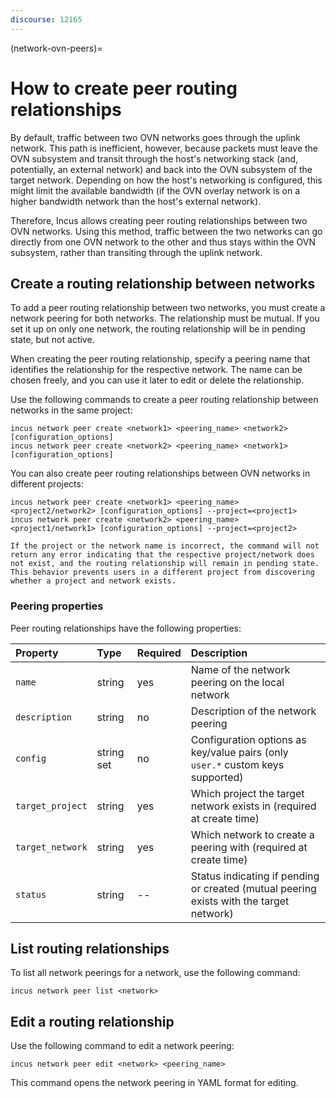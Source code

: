 ```yaml
---
discourse: 12165
---
```


(network-ovn-peers)=
# How to create peer routing relationships

By default, traffic between two OVN networks goes through the uplink network.
This path is inefficient, however, because packets must leave the OVN subsystem and transit through the host's networking stack (and, potentially, an external network) and back into the OVN subsystem of the target network.
Depending on how the host's networking is configured, this might limit the available bandwidth (if the OVN overlay network is on a higher bandwidth network than the host's external network).

Therefore, Incus allows creating peer routing relationships between two OVN networks.
Using this method, traffic between the two networks can go directly from one OVN network to the other and thus stays within the OVN subsystem, rather than transiting through the uplink network.

## Create a routing relationship between networks

To add a peer routing relationship between two networks, you must create a network peering for both networks.
The relationship must be mutual.
If you set it up on only one network, the routing relationship will be in pending state, but not active.

When creating the peer routing relationship, specify a peering name that identifies the relationship for the respective network.
The name can be chosen freely, and you can use it later to edit or delete the relationship.

Use the following commands to create a peer routing relationship between networks in the same project:

    incus network peer create <network1> <peering_name> <network2> [configuration_options]
    incus network peer create <network2> <peering_name> <network1> [configuration_options]

You can also create peer routing relationships between OVN networks in different projects:

    incus network peer create <network1> <peering_name> <project2/network2> [configuration_options] --project=<project1>
    incus network peer create <network2> <peering_name> <project1/network1> [configuration_options] --project=<project2>

```{important}
If the project or the network name is incorrect, the command will not return any error indicating that the respective project/network does not exist, and the routing relationship will remain in pending state.
This behavior prevents users in a different project from discovering whether a project and network exists.
```

### Peering properties

Peer routing relationships have the following properties:

Property         | Type       | Required | Description
:--              | :--        | :--      | :--
`name`           | string     | yes      | Name of the network peering on the local network
`description`    | string     | no       | Description of the network peering
`config`         | string set | no       | Configuration options as key/value pairs (only `user.*` custom keys supported)
`target_project` | string     | yes      | Which project the target network exists in (required at create time)
`target_network` | string     | yes      | Which network to create a peering with (required at create time)
`status`         | string     | --       | Status indicating if pending or created (mutual peering exists with the target network)

## List routing relationships

To list all network peerings for a network, use the following command:

    incus network peer list <network>

## Edit a routing relationship

Use the following command to edit a network peering:

    incus network peer edit <network> <peering_name>

This command opens the network peering in YAML format for editing.
